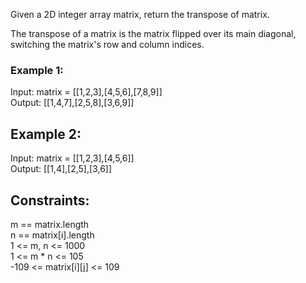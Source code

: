 Given a 2D integer array matrix, return the transpose of matrix.  
 
The transpose of a matrix is the matrix flipped over its main diagonal,   switching the matrix's row and column indices.



 

### Example 1:  

Input: matrix = [[1,2,3],[4,5,6],[7,8,9]]  
Output: [[1,4,7],[2,5,8],[3,6,9]]  
## Example 2:  

Input: matrix = [[1,2,3],[4,5,6]]  
Output: [[1,4],[2,5],[3,6]]  
 

## Constraints:  

m == matrix.length  
n == matrix[i].length  
1 <= m, n <= 1000  
1 <= m * n <= 105  
-109 <= matrix[i][j] <= 109  
